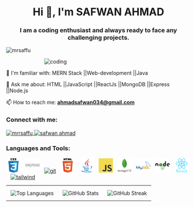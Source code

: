 <h1 align="center">Hi 👋, I'm SAFWAN AHMAD</h1>
<h3 align="center">
  I am a coding enthusiast and always ready to face any challenging projects.
</h3>

<p align="left">
  <img src="https://komarev.com/ghpvc/?username=mrsaffu&label=Profile%20views&color=0e75b6&style=flat" alt="mrsaffu" />
</p>

<img align="right" alt="coding" width="400" src="https://camo.githubusercontent.com/4d9f5ecceb711eec6e2018f38a5677dc657c9738d4a65ba3b928c41c0a45b439/68747470733a2f2f6d69726f2e6d656469756d2e636f6d2f6d61782f313336302f302a37513379765349765f7430696f4a2d5a2e676966"/>


<br>
<p><p/>



🔭 I'm familiar with: MERN Stack ||Web-development ||Java  

💬 Ask me about: HTML ||JavaScript ||ReactJs ||MongoDB ||Express ||Node.js 

📫 How to reach me: **ahmadsafwan034@gmail.com**



### Connect with me:

<p align="left">
  <a href="https://twitter.com/mrrsaffu" target="_blank">
    <img align="center" src="https://raw.githubusercontent.com/rahuldkjain/github-profile-readme-generator/master/src/images/icons/Social/twitter.svg" alt="mrrsaffu" height="30" width="40" />
  </a>
  <a href="https://linkedin.com/in/safwan ahmad" target="_blank">
    <img align="center" src="https://raw.githubusercontent.com/rahuldkjain/github-profile-readme-generator/master/src/images/icons/Social/linked-in-alt.svg" alt="safwan ahmad" height="30" width="40" />
  </a>
</p>




<h3 align="left">Languages and Tools:</h3>
<p align="left">
  <a href="https://www.w3schools.com/css/" target="_blank"><img src="https://raw.githubusercontent.com/devicons/devicon/master/icons/css3/css3-original-wordmark.svg" alt="css3" width="40" height="40" /></a>&nbsp;&nbsp;
  <a href="https://expressjs.com" target="_blank"><img src="https://raw.githubusercontent.com/devicons/devicon/master/icons/express/express-original-wordmark.svg" alt="express" width="40" height="40" /></a>&nbsp;&nbsp;
  <a href="https://git-scm.com/" target="_blank"><img src="https://www.vectorlogo.zone/logos/git-scm/git-scm-icon.svg" alt="git" width="40" height="40" /></a>&nbsp;&nbsp;
  <a href="https://www.w3.org/html/" target="_blank"><img src="https://raw.githubusercontent.com/devicons/devicon/master/icons/html5/html5-original-wordmark.svg" alt="html5" width="40" height="40" /></a>&nbsp;&nbsp;
  <a href="https://www.java.com" target="_blank"><img src="https://raw.githubusercontent.com/devicons/devicon/master/icons/java/java-original.svg" alt="java" width="40" height="40" /></a>&nbsp;&nbsp;
  <a href="https://developer.mozilla.org/en-US/docs/Web/JavaScript" target="_blank"><img src="https://raw.githubusercontent.com/devicons/devicon/master/icons/javascript/javascript-original.svg" alt="javascript" width="40" height="40" /></a>&nbsp;&nbsp;
  <a href="https://www.mongodb.com/" target="_blank"><img src="https://raw.githubusercontent.com/devicons/devicon/master/icons/mongodb/mongodb-original-wordmark.svg" alt="mongodb" width="40" height="40" /></a>&nbsp;&nbsp;
  <a href="https://www.mysql.com/" target="_blank"><img src="https://raw.githubusercontent.com/devicons/devicon/master/icons/mysql/mysql-original-wordmark.svg" alt="mysql" width="40" height="40" /></a>&nbsp;&nbsp;
  <a href="https://nodejs.org" target="_blank"><img src="https://raw.githubusercontent.com/devicons/devicon/master/icons/nodejs/nodejs-original-wordmark.svg" alt="nodejs" width="40" height="40" /></a>&nbsp;&nbsp;
  <a href="https://reactjs.org/" target="_blank"><img src="https://raw.githubusercontent.com/devicons/devicon/master/icons/react/react-original-wordmark.svg" alt="react" width="40" height="40" /></a>&nbsp;&nbsp;
  <a href="https://tailwindcss.com/" target="_blank"><img src="https://www.vectorlogo.zone/logos/tailwindcss/tailwindcss-icon.svg" alt="tailwind" width="40" height="40" /></a>
</p>







<div align="center">

<table style="border-collapse: collapse; border: none;">
  <tr>
    <td style="padding: 12px; border: none;">
      <img src="https://github-readme-stats.vercel.app/api/top-langs?username=mrsaffu&show_icons=true&locale=en&layout=compact&hide_border=true&bg=ffffff" alt="Top Languages" width="450" height="220" />
    </td>
    <td style="padding: 12px; border: none;">
      <img src="https://github-readme-stats.vercel.app/api?username=mrsaffu&show_icons=true&locale=en&hide_border=true&bg=ffffff" alt="GitHub Stats" width="550" height="220" />
    </td>
    <td style="padding: 12px; border: none;">
      <img src="https://github-readme-streak-stats.herokuapp.com/?user=mrsaffu&hide_border=true&background=ffffff" alt="GitHub Streak" width="550" height="220" />
    </td>
  </tr>
</table>

</div>


